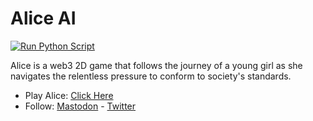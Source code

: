 # Alice AI

[![Run Python Script](https://github.com/Alice-gnosis/ai/actions/workflows/main.yml/badge.svg)](https://github.com/Alice-gnosis/ai/actions/workflows/main.yml)

Alice is a web3 2D game that follows the journey of a young girl as she navigates the relentless pressure to conform to society's standards.

* Play Alice: [Click Here](https://alicegame.xyz)
* Follow: [Mastodon](https://mastodon.online/@alicegame) - [Twitter](https://twitter.com/alicegamedotxyz)
